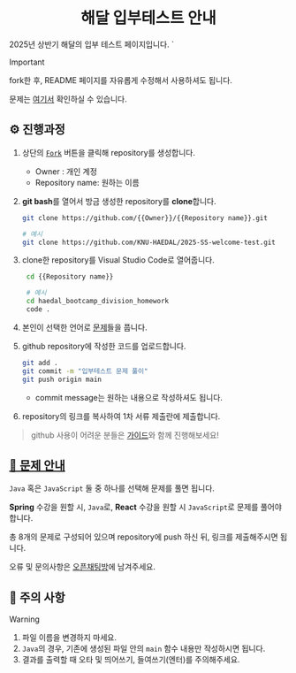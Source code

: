 <div align="center">

# 해달 입부테스트 안내

</div>

2025년 상반기 해달의 입부 테스트 페이지입니다.
`
> [!IMPORTANT]
>
> fork한 후, README 페이지를 자유롭게 수정해서 사용하셔도 됩니다.
>
> 문제는 [여기서](./docs/problems.md) 확인하실 수 있습니다.

## ⚙️ 진행과정

1. 상단의 [`Fork`](https://github.com/KNU-HAEDAL/2025-SS-welcome-test/fork) 버튼을 클릭해 repository를 생성합니다.
   - Owner : 개인 계정
   - Repository name: 원하는 이름
1. **git bash**를 열어서 방금 생성한 repository를 **clone**합니다.

   ```bash
   git clone https://github.com/{{Owner}}/{{Repository name}}.git

   # 예시
   git clone https://github.com/KNU-HAEDAL/2025-SS-welcome-test.git
   ```

1. clone한 repository를 Visual Studio Code로 열어줍니다.

   ```bash
    cd {{Repository name}}

    # 예시
    cd haedal_bootcamp_division_homework
    code .
   ```

1. 본인이 선택한 언어로 [문제](./docs/problems.md)들을 풉니다.
1. github repository에 작성한 코드를 업로드합니다.
   ```bash
   git add .
   git commit -m "입부테스트 문제 풀이"
   git push origin main
   ```
   - commit message는 원하는 내용으로 작성하셔도 됩니다.
1. repository의 링크를 복사하여 1차 서류 제출란에 제출합니다.

> github 사용이 어려운 분들은 [가이드](./docs/guide.md)와 함께 진행해보세요!

## [📖 문제 안내](./docs/problems.md)

`Java` 혹은 `JavaScript` 둘 중 하나를 선택해 문제를 풀면 됩니다.

**Spring** 수강을 원할 시, `Java`로, **React** 수강을 원할 시 `JavaScript`로 문제를 풀어야 합니다.

총 8개의 문제로 구성되어 있으며 repository에 push 하신 뒤, 링크를 제출해주시면 됩니다.

오류 및 문의사항은 [오픈채팅방](https://open.kakao.com/o/snHNtjJg)에 남겨주세요.

## 🚨 주의 사항

> [!WARNING]
>
> 1. 파일 이름을 변경하지 마세요.
> 2. `Java`의 경우, 기존에 생성된 파일 안의 `main` 함수 내용만 작성하시면 됩니다.
> 3. 결과를 출력할 때 오타 및 띄어쓰기, 들여쓰기(엔터)를 주의해주세요.
